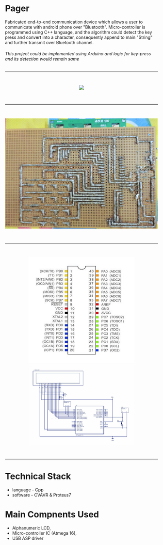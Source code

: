 # Pager

Fabricated end-to-end communication device which allows a user to communicate with android phone over
"Bluetooth". Micro-controller is programmed using C++ language, and the algorithm could detect the 
key press and convert into a character, consequently append to main "String" and further transmit over
Bluetooth channel.

<h6>This project could be implemented using Arduino and logic for key-press and its detection would remain same</h6>

<hr></hr>
 <br>
  <p align="center">
 <kbd><img src="Images/3.jpg" width="600" ></kbd>
 </p>
  <br>
  <hr></hr>
   <br>
 <p align="center">
 <kbd><img src="Images/4.jpg" width="600" ></kbd>
 </p>
   <br>
  <hr></hr>
  <br>
 <p align="center">
 <kbd><img src="Images/1.jpg" width="350" ></kbd>
 <kbd><img src="Images/2.jpg" width="350" ></kbd>
</p>
<br>
<hr></hr>

# Technical Stack
* language - Cpp
* software - CVAVR & Proteus7 

# Main Compnents Used
* Alphanumeric LCD,
* Micro-controller IC (Atmega 16),
* USB ASP driver
